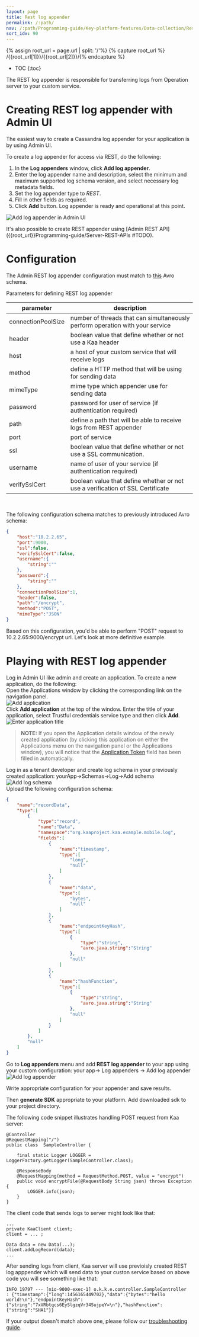 ```yaml
---
layout: page
title: Rest log appender
permalink: /:path/
nav: /:path/Programming-guide/Key-platform-features/Data-collection/Rest-log-appender
sort_idx: 90
---
```


{% assign root_url = page.url | split: '/'%}
{% capture root_url  %} /{{root_url[1]}}/{{root_url[2]}}/{% endcapture %}



* TOC
{:toc}

The REST log appender is responsible for transferring logs from Operation server to your custom service.

# Creating REST log appender with Admin UI

The easiest way to create a Cassandra log appender for your application is by using Admin UI.

To create a log appender for access via REST, do the following:

1. In the **Log appenders** window, click **Add log appender**.
2. Enter the log appender name and description, select the minimum and maximum supported log schema version, and select necessary log metadata fields.
3. Set the log appender type to _REST_.
4. Fill in other fields as required.
5. Click **Add** button. Log appender is ready and operational at this point.

![Add log appender in Admin UI](attach/add-log-appender-in-admin-ui.png)


It's also possible to create REST appender using [Admin REST API]({{root_url}}Programming-guide/Server-REST-APIs #TODO).

# Configuration

The Admin REST log appender configuration must match to
[this](https://github.com/kaaproject/kaa/blob/master/server/appenders/rest-appender/src/main/avro/rest-appender-config.avsc) Avro schema.

Parameters for defining REST log appender

|parameter|description|
|---|---|
|connectionPoolSize|number of threads that can simultaneously perform operation with your service|
|header|boolean value that define whether or not use a Kaa header|
|host|a host of your custom service that will receive logs|
|method|define a HTTP method that will be using for sending data|
|mimeType|mime type which appender use for sending data|
|password|password for user of service (if authentication required)|
|path|define a path that will be able to receive logs from REST appender|
|port|port of service|
|ssl|boolean value that define whether or not use a SSL communication.|
|username|name of user of your service (if authentication required)|
|verifySslCert|boolean value that define whether or not use a verification of SSL Certificate|

<br/>

The following configuration schema matches to previously introduced Avro schema:

```json
{
    "host":"10.2.2.65",
    "port":9000,
    "ssl":false,
    "verifySslCert":false,
    "username":{
        "string":""
    },
    "password":{
        "string":""
    },
    "connectionPoolSize":1,
    "header":false,
    "path":"/encrypt",
    "method":"POST",
    "mimeType":"JSON"
}
```

Based on this configuration, you'd be able to perform "POST" request to 10.2.2.65:9000/encrypt url. Let's look at more definitive example.

# Playing with REST log appender

Log in Admin UI like admin and create an application.
To create a new application, do the following: <br/>
Open the Applications window by clicking the corresponding link on the navigation panel. <br/>
![Add application](attach/add-application1.png) <br/>
Click **Add application** at the top of the window.
Enter the title of your application, select Trustful credentials service type and then click **Add**. <br/>
![Enter application title](attach/add-application2.png) <br/>

> **NOTE:**
> If you open the Application details window of the newly created application (by clicking this application on either the Applications menu on the
navigation panel or the Applications window), you will notice that the [Application Token]({{root_url}}Glossary) field has been filled in automatically.

Log in as a tenant developer and create log schema in your previously created application: yourApp->Schemas->Log->Add schema <br/>
![Add log schema](attach/rest-log-appender1.png) <br/>
Upload the following configuration schema:

```json
{
    "name":"recordData",
    "type":[
        {
            "type":"record",
            "name":"Data",
            "namespace":"org.kaaproject.kaa.example.mobile.log",
            "fields":[
                {
                    "name":"timestamp",
                    "type":[
                        "long",
                        "null"
                    ]
                },
                {
                    "name":"data",
                    "type":[
                        "bytes",
                        "null"
                    ]
                },
                {
                    "name":"endpointKeyHash",
                    "type":[
                        {
                            "type":"string",
                            "avro.java.string":"String"
                        },
                        "null"
                    ]
                },
                {
                    "name":"hashFunction",
                    "type":[
                        {
                            "type":"string",
                            "avro.java.string":"String"
                        },
                        "null"
                    ]
                }
            ]
        },
        "null"
    ]
}
```

Go to **Log appenders** menu and add **REST log appender** to your app using your custom configuration:
your app-> Log appenders -> Add log appender
![Add log appender](attach/rest-log-appender2.png)

Write appropriate configuration for your appender and save results.

Then **generate SDK** appropriate to your platform. Add downloaded sdk to your project directory.

The following code snippet illustrates handling POST request from Kaa server:

```
@Controller
@RequestMapping("/")
public class  SampleController {

    final static Logger LOGGER = LoggerFactory.getLogger(SampleController.class);

    @ResponseBody
    @RequestMapping(method = RequestMethod.POST, value = "encrypt")
    public void encryptFile(@RequestBody String json) throws Exception {
        LOGGER.info(json);
    }
}
```

The client code that sends logs to server might look like that:

```
...
private KaaClient client;
client = ... ;

Data data = new Data(...);
client.addLogRecord(data);
...
```

After sending logs from client, Kaa server will use previoisly created REST log apppender which will send data to your custon service based on above code
you will see something like that:

```
INFO 19797 --- [nio-9000-exec-1] o.k.k.e.controller.SampleController   : {"timestamp":{"long":1456165449702},"data":{"bytes":"hello world!\n"},"endpointKeyHash":{"string":"7xVRbtqcs6EySlgzqVr34SujpeY=\n"},"hashFunction":{"string":"SHA1"}}
```

If your output doesn't match above one, please follow our [troubleshooting guide]({{root_url}}Administration-guide/Troubleshooting).
